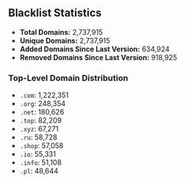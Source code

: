 ## Blacklist Statistics

- **Total Domains:** 2,737,915
- **Unique Domains:** 2,737,915
- **Added Domains Since Last Version:** 634,924
- **Removed Domains Since Last Version:** 918,925

### Top-Level Domain Distribution

-  `.com`: 1,222,351
-  `.org`: 248,354
-  `.net`: 180,626
-  `.top`: 82,209
-  `.xyz`: 67,271
-  `.ru`: 58,728
-  `.shop`: 57,058
-  `.io`: 55,331
-  `.info`: 51,108
-  `.pl`: 48,644
